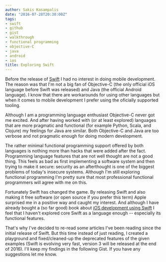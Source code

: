 ```yaml
---
author: Sakis Kasampalis
date: "2016-07-28T20:38:00Z"
tags:
- swift
- github
- gist
- walkthrough
- functional programming
- objective-C
- java
- android
- ios
title: Exploring Swift
---
```


Before the release of [Swift][swift] I had no interest in doing mobile development. The reason
was that I'm not a big fan of Objective-C (the only official iOS language before Swift was
released) and Java (the official Android language). I know that there are workarounds for using
other languages but when it comes to mobile development I prefer using the oficially supported tooling.

[swift]: https://swift.org

Although I am a programming language enthusiast Objective-C never got me excited. And after having worked
with (or at least explored) languages that are more pragmatic and functional (for example Python, Scala,
and Clojure) my feelings for Java are similar. Both Objective-C and Java are too verbose and not pragmatic
enough for doing modern development.

The rather minimal functional programming support offered by both languages is nothing more than hacks that
were added after the fact. Programming language features that are not well thought are not a good thing.
This feels as bad as first implementing a software system and then trying to make it secure: security as an
afterthought is one of the biggest problems of today's insecure systems. Although I'm still exploring functional
programming I'm pretty sure that most professional functional programmers will agree with me on this.

Fortunately Swift has changed the game. By releasing Swift and also making it free software (or open source if you
prefer this term) Apple surprised me in a positive way and caught my interest. And although I have already bought
a (so far good) book about [iOS development using Swift][ios9] I feel that I haven't explored core Swift as a
language enough -- especially its functional features.

[ios9]: https://pragprog.com/book/adios3/ios-9-sdk-development

That's why I've decided to re-read some articles I've been reading since the initial release of Swift. But
this time instead of just reading, I created a playground and fixed/cleaned-up the deprecated features of the
given examples (Swift is evolving very fast, version 3 will be released at the end of 2016). I'll keep my findings
in the following Gist. If you have any suggestions let me know.

<script src="https://gist.github.com/faif/ed9f30e921798299005eb2ebc684451f.js"></script>
